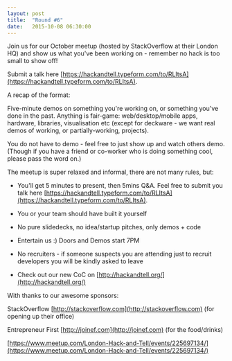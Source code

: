 ```yaml
---
layout: post
title:  "Round #6"
date:   2015-10-08 06:30:00
---
```


Join us for our October meetup (hosted by StackOverflow at their London HQ) and show us what you've been working on - remember no hack is too small to show off!

Submit a talk here [https://hackandtell.typeform.com/to/RLItsA](https://hackandtell.typeform.com/to/RLItsA).

A recap of the format:

Five-minute demos on something you're working on, or something you've done in the past. Anything is fair-game: web/desktop/mobile apps, hardware, libraries, visualisation etc (except for deckware - we want real demos of working, or partially-working, projects).

You do not have to demo - feel free to just show up and watch others demo. (Though if you have a friend or co-worker who is doing something cool, please pass the word on.)

The meetup is super relaxed and informal, there are not many rules, but:

* You'll get 5 minutes to present, then 5mins Q&A. Feel free to submit you talk here [https://hackandtell.typeform.com/to/RLItsA](https://hackandtell.typeform.com/to/RLItsA).

* You or your team should have built it yourself

* No pure slidedecks, no idea/startup pitches, only demos + code

* Entertain us :) Doors and Demos start 7PM

* No recruiters - if someone suspects you are attending just to recruit developers you will be kindly asked to leave

* Check out our new CoC on [http://hackandtell.org/](http://hackandtell.org/)

With thanks to our awesome sponsors:

StackOverflow [http://stackoverflow.com](http://stackoverflow.com) (for opening up their office)

Entrepreneur First [http://joinef.com](http://joinef.com) (for the food/drinks)

[https://www.meetup.com/London-Hack-and-Tell/events/225697134/](https://www.meetup.com/London-Hack-and-Tell/events/225697134/)
